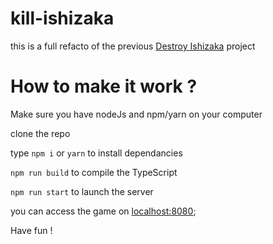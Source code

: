 # kill-ishizaka

this is a full refacto of the previous [Destroy Ishizaka](https://github.com/AnthonyDeplanque/Destroy-ishizaka-vercel) project

# How to make it work ?

Make sure you have nodeJs and npm/yarn on your computer

clone the repo

type `npm i` or `yarn` to install dependancies

`npm run build` to compile the TypeScript

`npm run start` to launch the server

you can access the game on [localhost:8080](http://localhost:8080);

Have fun !
